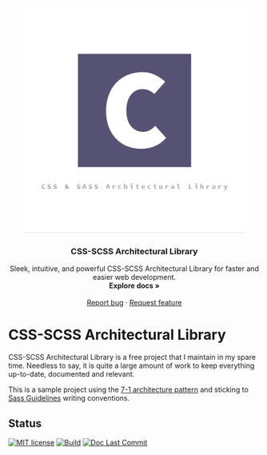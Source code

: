 <p align="center">
   <img src="https://github.com/OnlineCoderbd/CSS-SCSS-Architectural-Library/blob/master/logo.png" alt="logo">
</p>

<h3 align="center">CSS-SCSS Architectural Library</h3>

<p align="center">
  Sleek, intuitive, and powerful CSS-SCSS Architectural Library for faster and easier web development.
  <br>
  <strong>Explore docs »</strong>
  <br>
  <br>
  <a href="https://github.com/OnlineCoderbd/CSS-SCSS-Architectural-Library/issues/new?template=bug.md">Report bug</a>
  ·
  <a href="https://github.com/OnlineCoderbd/CSS-SCSS-Architectural-Library/issues/new?template=feature.md&labels=feature">Request feature</a>
</p>

# CSS-SCSS Architectural Library

CSS-SCSS Architectural Library is a free project that I maintain in my spare time. Needless to say, it is quite a large amount of work to keep everything up-to-date, documented and relevant. 

This is a sample project using the [7-1 architecture pattern](https://sass-guidelin.es/#architecture) and sticking to [Sass Guidelines](https://sass-guidelin.es/) writing conventions.

## Status
[![MIT license](https://img.shields.io/github/license/OnlineCoderbd/SAL)](https://github.com/OnlineCoderbd/SAL/blob/master/LICENSE)
[![Build](https://img.shields.io/gitlab/pipeline/OnlineCoderbd/SAL/master)](https://github.com/OnlineCoderbd/SAL/commits/master)
[![Doc Last Commit](https://img.shields.io/github/last-commit/OnlineCoderbd/SAL?label=doc%20last%20commit)](https://github.com/OnlineCoderbd/SAL/commits/gh-pages)



